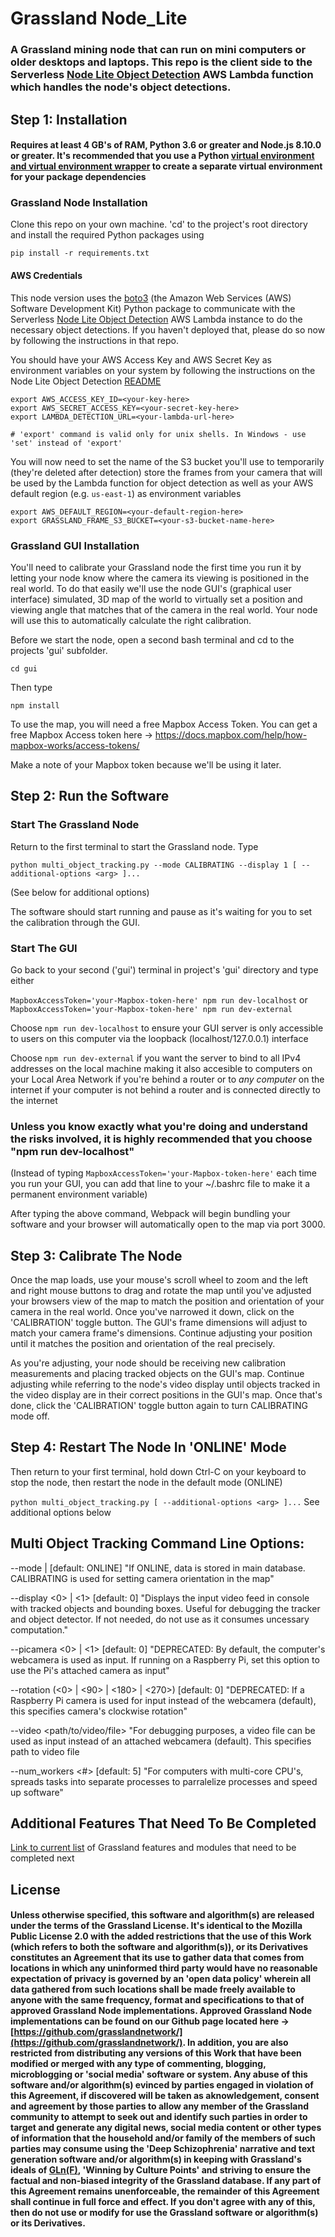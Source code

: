 # Grassland Node_Lite

### A Grassland mining node that can run on mini computers or older desktops and laptops. This repo is the client side to the Serverless [Node Lite Object Detection](https://github.com/grasslandnetwork/node_lite_object_detection) AWS Lambda function which handles the node's object detections.


## Step 1: Installation
#### Requires at least 4 GB's of RAM, Python 3.6 or greater and Node.js 8.10.0 or greater. It's recommended that you use a Python [virtual environment and virtual environment wrapper](https://docs.python-guide.org/dev/virtualenvs/) to create a separate virtual environment for your package dependencies


### Grassland Node Installation

Clone this repo on your own machine. 'cd' to the project's root directory and install the required Python packages using

```pip install -r requirements.txt```

#### AWS Credentials
This node version uses the [boto3](https://pypi.org/project/boto3/) (the Amazon Web Services (AWS) Software Development Kit) Python package to communicate with the Serverless [Node Lite Object Detection](https://github.com/grasslandnetwork/node_lite_object_detection) AWS Lambda instance to do the necessary object detections. If you haven't deployed that, please do so now by following the instructions in that repo.

You should have your AWS Access Key and AWS Secret Key as environment variables on your system by following the instructions on the Node Lite Object Detection [README](https://github.com/grasslandnetwork/node_lite_object_detection) 

```
export AWS_ACCESS_KEY_ID=<your-key-here>
export AWS_SECRET_ACCESS_KEY=<your-secret-key-here>
export LAMBDA_DETECTION_URL=<your-lambda-url-here>

# 'export' command is valid only for unix shells. In Windows - use 'set' instead of 'export'
```

You will now need to set the name of the S3 bucket you'll use to temporarily (they're deleted after detection) store the frames from your camera that will be used by the Lambda function for object detection as well as your AWS default region (e.g. ```us-east-1```) as environment variables

```
export AWS_DEFAULT_REGION=<your-default-region-here>
export GRASSLAND_FRAME_S3_BUCKET=<your-s3-bucket-name-here>
```


### Grassland GUI Installation

You'll need to calibrate your Grassland node the first time you run it by letting your node know where the camera its viewing is positioned in the real world. To do that easily we'll use the node GUI's (graphical user interface) simulated, 3D map of the world to virtually set a position and viewing angle that matches that of the camera in the real world. Your node will use this to automatically calculate the right calibration.


Before we start the node, open a second bash terminal and cd to the projects 'gui' subfolder.

```cd gui```

Then type

```npm install```

To use the map, you will need a free Mapbox Access Token. You can get a free Mapbox Access token here -> https://docs.mapbox.com/help/how-mapbox-works/access-tokens/

Make a note of your Mapbox token because we'll be using it later.


## Step 2: Run the Software
### Start The Grassland Node

Return to the first terminal to start the Grassland node. Type

```python multi_object_tracking.py --mode CALIBRATING --display 1 [ --additional-options <arg> ]...```

(See below for additional options)

The software should start running and pause as it's waiting for you to set the calibration through the GUI.

### Start The GUI

Go back to your second ('gui') terminal in project's 'gui' directory and type either


```MapboxAccessToken='your-Mapbox-token-here' npm run dev-localhost```
or
```MapboxAccessToken='your-Mapbox-token-here' npm run dev-external```

Choose ```npm run dev-localhost``` to ensure your GUI server is only accessible to users on this computer via the loopback (localhost/127.0.0.1) interface 

Choose ```npm run dev-external``` if you want the server to bind to all IPv4 addresses on the local machine making it also accesible to computers on your Local Area Network if you're behind a router or to *any computer* on the internet if your computer is not behind a router and is connected directly to the internet

### **Unless you know exactly what you're doing and understand the risks involved, it is highly recommended that you choose "npm run dev-localhost"**

(Instead of typing ```MapboxAccessToken='your-Mapbox-token-here'``` each time you run your GUI, you can add that line to your ~/.bashrc file to make it a permanent environment variable)


After typing the above command, Webpack will begin bundling your software and your browser will automatically open to the map via port 3000.

## Step 3: Calibrate The Node

Once the map loads, use your mouse's scroll wheel to zoom and the left and right mouse buttons to drag and rotate the map until you've adjusted your browsers view of the map to match the position and orientation of your camera in the real world. Once you've narrowed it down, click on the 'CALIBRATION' toggle button. The GUI's frame dimensions will adjust to match your camera frame's dimensions. Continue adjusting your position until it matches the position and orientation of the real precisely. 

As you're adjusting, your node should be receiving new calibration measurements and placing tracked objects on the GUI's map. Continue adjusting while referring to the node's video display until objects tracked in the video display are in their correct positions in the GUI's map. Once that's done, click the 'CALIBRATION' toggle button again to turn CALIBRATING mode off.


## Step 4: Restart The Node In 'ONLINE' Mode

Then return to your first terminal, hold down Ctrl-C on your keyboard to stop the node, then restart the node in the default mode (ONLINE)

```python multi_object_tracking.py [ --additional-options <arg> ]...``` See additional options below




## Multi Object Tracking Command Line Options:

--mode <ONLINE> | <CALIBRATING> [default: ONLINE] "If ONLINE, data is stored in main database. CALIBRATING is used for setting camera orientation in the map"
  
--display <0> | <1> [default: 0] "Displays the input video feed in console with tracked objects and bounding boxes. Useful for debugging the tracker and object detector. If not needed, do not use as it consumes uncessary computation."
  
--picamera <0> | <1> [default: 0] "DEPRECATED: By default, the computer's webcamera is used as input. If running on a Raspberry Pi, set this option to use the Pi's attached camera as input"
  
--rotation (<0> | <90> | <180> | <270>) [default: 0] "DEPRECATED: If a Raspberry Pi camera is used for input instead of the webcamera (default), this specifies camera's clockwise rotation"
  
--video <path/to/video/file> "For debugging purposes, a video file can be used as input instead of an attached webcamera (default). This specifies path to video file
  
--num_workers <#> [default: 5] "For computers with multi-core CPU's, spreads tasks into separate processes to parralelize processes and speed up software"


## Additional Features That Need To Be Completed
[Link to current list](https://gist.github.com/00hello/0199d393e872ed7645979f5daf7bd62c) of Grassland features and modules that need to be completed next


## License
#### Unless otherwise specified, this software and algorithm(s) are released under the terms of the Grassland License. It's identical to the Mozilla Public License 2.0 with the added restrictions that the use of this Work (which refers to both the software and algorithm(s)), or its Derivatives constitutes an Agreement that its use to gather data that comes from locations in which any uninformed third party would have no reasonable expectation of privacy is governed by an 'open data policy' wherein all data gathered from such locations shall be made freely available to anyone with the same frequency, format and specifications to that of approved Grassland Node implementations. Approved Grassland Node implementations can be found on our Github page located here -> [https://github.com/grasslandnetwork/](https://github.com/grasslandnetwork/). In addition, you are also restricted from distributing any versions of this Work that have been modified or merged with any type of commenting, blogging, microblogging or 'social media' software or system. Any abuse of this software and/or algorithm(s) evinced by parties engaged in violation of this Agreement, if discovered will be taken as aknowledgement, consent and agreement by those parties to allow any member of the Grassland community to attempt to seek out and identify such parties in order to target and generate any digital news, social media content or other types of information that the household and/or family of the members of such parties may consume using the 'Deep Schizophrenia' narrative and text generation software and/or algorithm(s) in keeping with Grassland's ideals of [GLn(F)](https://en.wikipedia.org/wiki/General_linear_group), 'Winning by Culture Points' and striving to ensure the factual and non-biased integrity of the Grassland database. If any part of this Agreement remains unenforceable, the remainder of this Agreement shall continue in full force and effect. If you don't agree with any of this, then do not use or modify for use the Grassland software or algorithm(s) or its Derivatives.

